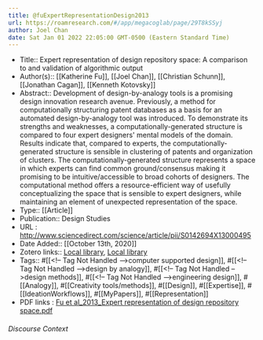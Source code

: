```yaml
---
title: @fuExpertRepresentationDesign2013
url: https://roamresearch.com/#/app/megacoglab/page/29T8kSSyj
author: Joel Chan
date: Sat Jan 01 2022 22:05:00 GMT-0500 (Eastern Standard Time)
---
```


- Title:: Expert representation of design repository space: A comparison to and validation of algorithmic output
- Author(s):: [[Katherine Fu]], [[Joel Chan]], [[Christian Schunn]], [[Jonathan Cagan]], [[Kenneth Kotovsky]]
- Abstract:: Development of design-by-analogy tools is a promising design innovation research avenue. Previously, a method for computationally structuring patent databases as a basis for an automated design-by-analogy tool was introduced. To demonstrate its strengths and weaknesses, a computationally-generated structure is compared to four expert designers' mental models of the domain. Results indicate that, compared to experts, the computationally-generated structure is sensible in clustering of patents and organization of clusters. The computationally-generated structure represents a space in which experts can find common ground/consensus making it promising to be intuitive/accessible to broad cohorts of designers. The computational method offers a resource-efficient way of usefully conceptualizing the space that is sensible to expert designers, while maintaining an element of unexpected representation of the space.
- Type:: [[Article]]
- Publication:: Design Studies
- URL : http://www.sciencedirect.com/science/article/pii/S0142694X13000495
- Date Added:: [[October 13th, 2020]]
- Zotero links:: [Local library](zotero://select/groups/2451508/items/RU7NCETP), [Local library](https://www.zotero.org/groups/2451508/items/RU7NCETP)
- Tags:: #[[<!– Tag Not Handled –><keyword id="kwrd0010">computer supported design]], #[[<!– Tag Not Handled –><keyword id="kwrd0015">design by analogy]], #[[<!– Tag Not Handled –><keyword id="kwrd0020">design methods]], #[[<!– Tag Not Handled –><keyword id="kwrd0025">engineering design]], #[[Analogy]], #[[Creativity tools/methods]], #[[Design]], #[[Expertise]], #[[IdeationWorkflows]], #[[MyPapers]], #[[Representation]]
- PDF links : [Fu et al_2013_Expert representation of design repository space.pdf](zotero://open-pdf/groups/2451508/items/PXAX79DY)

###### Discourse Context


